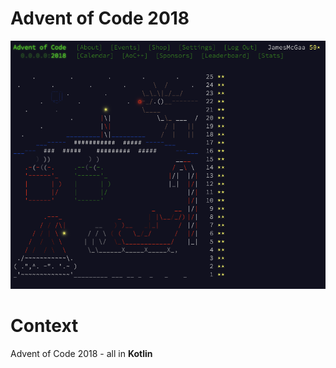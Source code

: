 # Advent of Code 2018

![AOC Image](2018stars.png)

# Context

Advent of Code 2018 - all in **Kotlin** 